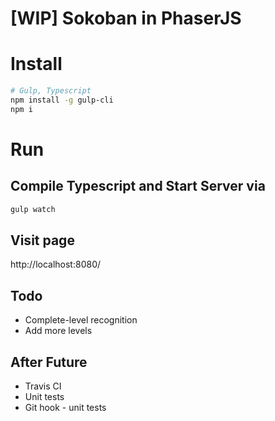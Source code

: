 # [WIP] Sokoban in PhaserJS

# Install

```bash
# Gulp, Typescript
npm install -g gulp-cli
npm i
```

# Run

## Compile Typescript and Start Server via

```bash
gulp watch
```

## Visit page

http://localhost:8080/

## Todo

- Complete-level recognition
- Add more levels

## After Future
- Travis CI
- Unit tests 
- Git hook - unit tests